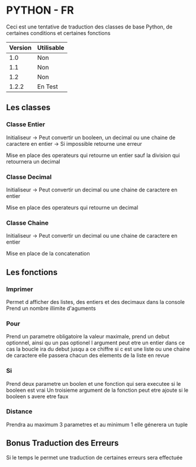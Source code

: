 # PYTHON - FR

Ceci est une tentative de traduction des classes de base Python, de certaines conditions et certaines fonctions

|Version|Utilisable|
|-------|----------|
|  1.0  |    Non   |
|  1.1  |    Non   |
|  1.2  |    Non   |
| 1.2.2 |  En Test |


## Les classes


### Classe Entier

Initialiseur -> Peut convertir un booleen, un decimal ou une chaine de caractere en entier
             -> Si impossible retourne une erreur

Mise en place des operateurs qui retourne un entier sauf la division qui retournera un decimal

### Classe Decimal

Initialiseur -> Peut convertir un decimal ou une chaine de caractere en entier

Mise en place des operateurs qui retourne un decimal

### Classe Chaine

Initialiseur -> Peut convertir un decimal ou une chaine de caractere en entier

Mise en place de la concatenation

## Les fonctions

### Imprimer

Permet d afficher des listes, des entiers et des decimaux dans la console
Prend un nombre illimite d'aguments

### Pour

Prend un parametre obligatoire la valeur maximale, prend un debut optionnel, ainsi qu un pas optionel
l argument peut etre un entier dans ce cas la boucle ira du debut jusqu a ce chiffre
si c est une liste ou une chaine de caractere elle passera chacun des elements de la liste en revue

### Si

Prend deux parametre un boolen et une fonction qui sera executee si le booleen est vrai
Un troisieme argument de la fonction peut etre ajoute si le booleen s avere etre faux

### Distance

Prendra au maximum 3 parametres et au minimum 1 elle génerera un tuple


## Bonus Traduction des Erreurs

Si le temps le permet une traduction de certaines erreurs sera effectuée